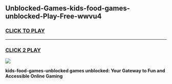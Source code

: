 
## Unblocked-Games-kids-food-games-unblocked-Play-Free-wwvu4
<h3>
<a href="https://premium76.site?title=kids-food-games-unblocked&ref=17A">CLICK TO PLAY</a></h3>
<hr>

<h3>
<a href="https://premium76.site?title=kids-food-games-unblocked&ref=17A">CLICK 2 PLAY</a>
  
</h3>

<a href="https://premium76.site?title=kids-food-games-unblocked&ref=17A"><img src="https://clearcache.store/games.png"></a>


**kids-food-games-unblocked games unblocked: Your Gateway to Fun and Accessible Online Gaming**
